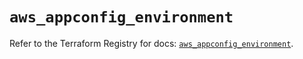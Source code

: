 # `aws_appconfig_environment`

Refer to the Terraform Registry for docs: [`aws_appconfig_environment`](https://registry.terraform.io/providers/hashicorp/aws/5.47.0/docs/resources/appconfig_environment).
